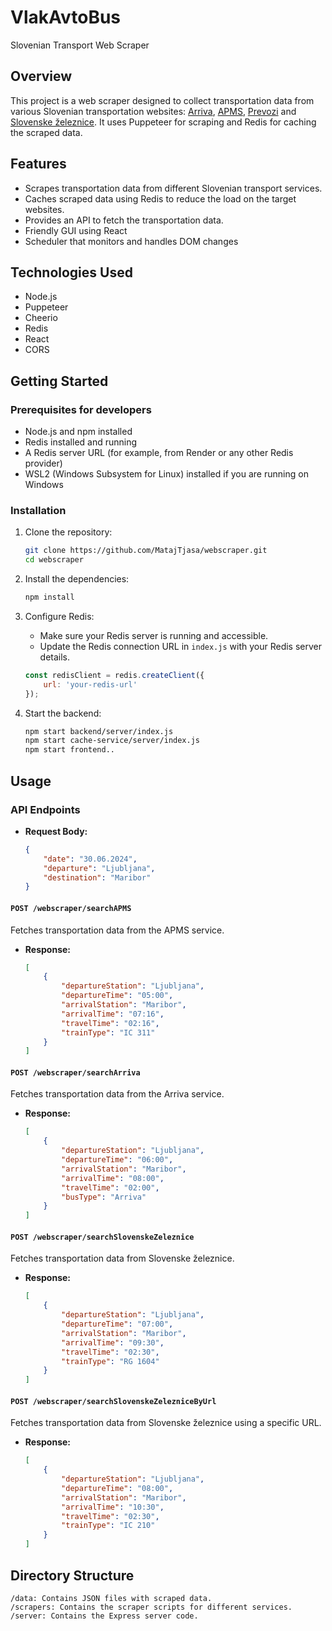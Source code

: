 # VlakAvtoBus

Slovenian Transport Web Scraper

## Overview

This project is a web scraper designed to collect transportation data from various Slovenian transportation websites: [Arriva](https://arriva.si), [APMS](https://www.apms.si), [Prevozi](https://prevoz.org) and [Slovenske železnice](https://potniski.sz.si). It uses Puppeteer for scraping and Redis for caching the scraped data.

## Features

- Scrapes transportation data from different Slovenian transport services.
- Caches scraped data using Redis to reduce the load on the target websites.
- Provides an API to fetch the transportation data.
- Friendly GUI using React
- Scheduler that monitors and handles DOM changes 

## Technologies Used

- Node.js
- Puppeteer
- Cheerio
- Redis
- React
- CORS

## Getting Started

### Prerequisites for developers

- Node.js and npm installed
- Redis installed and running
- A Redis server URL (for example, from Render or any other Redis provider)
- WSL2 (Windows Subsystem for Linux) installed if you are running on Windows

### Installation

1. Clone the repository:

    ```sh
    git clone https://github.com/MatajTjasa/webscraper.git
    cd webscraper
    ```

2. Install the dependencies:

    ```sh
    npm install
    ```

3. Configure Redis:

    - Make sure your Redis server is running and accessible.
    - Update the Redis connection URL in `index.js` with your Redis server details.

    ```javascript
    const redisClient = redis.createClient({
        url: 'your-redis-url'
    });
    ```

4. Start the backend:

    ```sh
    npm start backend/server/index.js
    npm start cache-service/server/index.js
    npm start frontend..
    ```

## Usage

### API Endpoints


- **Request Body:**

    ```json
    {
        "date": "30.06.2024",
        "departure": "Ljubljana",
        "destination": "Maribor"
    }
    ```

#### `POST /webscraper/searchAPMS`

Fetches transportation data from the APMS service.

- **Response:**

    ```json
    [
        {
            "departureStation": "Ljubljana",
            "departureTime": "05:00",
            "arrivalStation": "Maribor",
            "arrivalTime": "07:16",
            "travelTime": "02:16",
            "trainType": "IC 311"
        }
    ]
    ```

#### `POST /webscraper/searchArriva`

Fetches transportation data from the Arriva service.

- **Response:**

    ```json
    [
        {
            "departureStation": "Ljubljana",
            "departureTime": "06:00",
            "arrivalStation": "Maribor",
            "arrivalTime": "08:00",
            "travelTime": "02:00",
            "busType": "Arriva"
        }
    ]
    ```

#### `POST /webscraper/searchSlovenskeZeleznice`

Fetches transportation data from Slovenske železnice.

- **Response:**

    ```json
    [
        {
            "departureStation": "Ljubljana",
            "departureTime": "07:00",
            "arrivalStation": "Maribor",
            "arrivalTime": "09:30",
            "travelTime": "02:30",
            "trainType": "RG 1604"
        }
    ]
    ```

#### `POST /webscraper/searchSlovenskeZelezniceByUrl`

Fetches transportation data from Slovenske železnice using a specific URL.


- **Response:**

    ```json
    [
        {
            "departureStation": "Ljubljana",
            "departureTime": "08:00",
            "arrivalStation": "Maribor",
            "arrivalTime": "10:30",
            "travelTime": "02:30",
            "trainType": "IC 210"
        }
    ]
    ```

## Directory Structure

    /data: Contains JSON files with scraped data.
    /scrapers: Contains the scraper scripts for different services.
    /server: Contains the Express server code.
  
